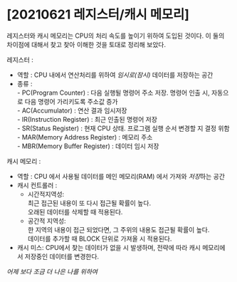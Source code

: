 # [20210621 레지스터/캐시 메모리]

레지스터와 캐시 메모리는 CPU의 처리 속도를 높이기 위하여 도입된 것이다.
이 둘의 차이점에 대해서 찾고 찾아 이해한 것을 토대로 정리해 보았다.


레지스터 : 
  - 역할 : CPU 내에서 연산처리를 위하여 *임시로(잠시)* 데이터를 저장하는 공간
  - 종류 :  
        - PC(Program Counter) : 다음 실행될 명령어 주소 저장. 명령어 인출 시, 자동으로 다음 명령어 가리키도록 주소값 증가  
        - AC(Accumulator) : 연산 결과 임시저장  
        - IR(Instruction Register) : 최근 인출된 명령어 저장   
        - SR(Status Register) : 현재 CPU 상태. 프로그램 실행 순서 변경할 지 결정 위함  
        - MAR(Memory Address Register) : 메모리 주소  
        - MBR(Memory Buffer Register) : 데이터 임시 저장  

캐시 메모리 :   
  - 역할 : CPU 에서 사용될 데이터를 메인 메모리(RAM) 에서 가져와 *저장*하는 공간  
  - 캐시 컨트롤러 :   
      - 시간적지역성:   
                     최근 접근된 내용이 또 다시 접근될 확률이 높다.    
                     오래된 데이터를 삭제할 때 적용된다.  
      - 공간적 지역성:   
                      한 지역의 내용이 접근 되었다면, 그 주위의 내용도 접근될 확률이 높다.   
                      데이터를 추가할 때 BLOCK 단위로 가져올 시 적용된다.  
  - 캐시 미스: CPU에서 찾는 데이터가 없을 시 발생하며, 전략에 따라 캐시 메모리에서 저장중인 데이터를 변경한다.  




  *어제 보다 조금 더 나은 나를 위하여*
